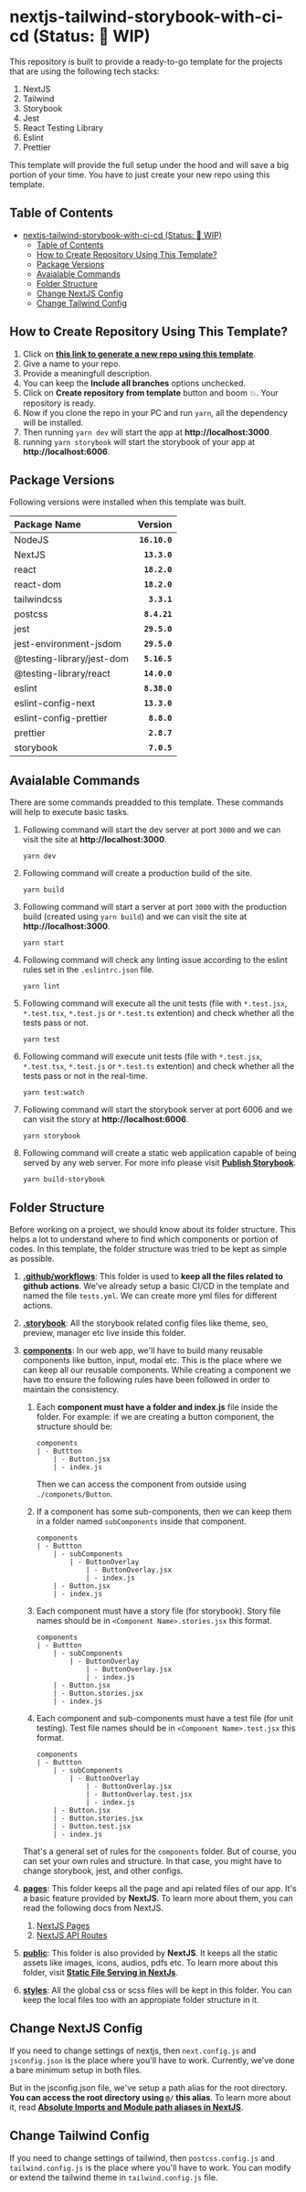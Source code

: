 # nextjs-tailwind-storybook-with-ci-cd (Status: :construction: WIP)

This repository is built to provide a ready-to-go template for the projects that are using the following tech stacks:

1. NextJS
2. Tailwind
3. Storybook
4. Jest
5. React Testing Library
6. Eslint
7. Prettier

This template will provide the full setup under the hood and will save a big portion of your time. You have to just create your new repo using this template.

## Table of Contents

- [nextjs-tailwind-storybook-with-ci-cd (Status: :construction: WIP)](#nextjs-tailwind-storybook-with-ci-cd-status-construction-wip)
  - [Table of Contents](#table-of-contents)
  - [How to Create Repository Using This Template?](#how-to-create-repository-using-this-template)
  - [Package Versions](#package-versions)
  - [Avaialable Commands](#avaialable-commands)
  - [Folder Structure](#folder-structure)
  - [Change NextJS Config](#change-nextjs-config)
  - [Change Tailwind Config](#change-tailwind-config)

## How to Create Repository Using This Template?

1. Click on [**this link to generate a new repo using this template**](https://github.com/Showrin/nextjs-tailwind-storybook-with-ci-cd/generate).
2. Give a name to your repo.
3. Provide a meaningfull description.
4. You can keep the **Include all branches** options unchecked.
5. Click on **Create repository from template** button and boom :boom:. Your repository is ready.
6. Now if you clone the repo in your PC and run `yarn`, all the dependency will be installed.
7. Then running `yarn dev` will start the app at **http://localhost:3000**.
8. running `yarn storybook` will start the storybook of your app at **http://localhost:6006**.

## Package Versions

Following versions were installed when this template was built.

| Package Name              |       Version |
| :------------------------ | ------------: |
| NodeJS                    | **`16.10.0`** |
| NextJS                    |  **`13.3.0`** |
| react                     |  **`18.2.0`** |
| react-dom                 |  **`18.2.0`** |
| tailwindcss               |   **`3.3.1`** |
| postcss                   |  **`8.4.21`** |
| jest                      |  **`29.5.0`** |
| jest-environment-jsdom    |  **`29.5.0`** |
| @testing-library/jest-dom |  **`5.16.5`** |
| @testing-library/react    |  **`14.0.0`** |
| eslint                    |  **`8.38.0`** |
| eslint-config-next        |  **`13.3.0`** |
| eslint-config-prettier    |   **`8.8.0`** |
| prettier                  |   **`2.8.7`** |
| storybook                 |   **`7.0.5`** |

## Avaialable Commands

There are some commands preadded to this template. These commands will help to execute basic tasks.

1. Following command will start the dev server at port `3000` and we can visit the site at **http://localhost:3000**.

   ```
   yarn dev
   ```

2. Following command will create a production build of the site.

   ```
   yarn build
   ```

3. Following command will start a server at port `3000` with the production build (created using `yarn build`) and we can visit the site at **http://localhost:3000**.

   ```
   yarn start
   ```

4. Following command will check any linting issue according to the eslint rules set in the `.eslintrc.json` file.

   ```
   yarn lint
   ```

5. Following command will execute all the unit tests (file with `*.test.jsx`, `*.test.tsx`, `*.test.js` or `*.test.ts` extention) and check whether all the tests pass or not.

   ```
   yarn test
   ```

6. Following command will execute unit tests (file with `*.test.jsx`, `*.test.tsx`, `*.test.js` or `*.test.ts` extention) and check whether all the tests pass or not in the real-time.

   ```
   yarn test:watch
   ```

7. Following command will start the storybook server at port 6006 and we can visit the story at **http://localhost:6006**.

   ```
   yarn storybook
   ```

8. Following command will create a static web application capable of being served by any web server. For more info please visit [**Publish Storybook**](https://storybook.js.org/docs/react/sharing/publish-storybook).

   ```
   yarn build-storybook
   ```

## Folder Structure

Before working on a project, we should know about its folder structure. This helps a lot to understand where to find which components or portion of codes. In this template, the folder structure was tried to be kept as simple as possible.

1. <ins>**.github/workflows**</ins>: This folder is used to **keep all the files related to github actions**. We've already setup a basic CI/CD in the template and named the file `tests.yml`. We can create more yml files for different actions.
2. <ins>**.storybook**</ins>: All the storybook related config files like theme, seo, preview, manager etc live inside this folder.
3. <ins>**components**</ins>: In our web app, we'll have to build many reusable components like button, input, modal etc. This is the place where we can keep all our reusable components. While creating a component we have tto ensure the following rules have been followed in order to maintain the consistency.

   1. Each **component must have a folder and index.js** file inside the folder. For example: if we are creating a button component, the structure should be:

      ```
      components
      | - Buttton
          | - Button.jsx
          | - index.js
      ```

      Then we can access the component from outside using `./componets/Button`.

   2. If a component has some sub-components, then we can keep them in a folder named `subComponents` inside that component.

      ```
      components
      | - Buttton
          | - subComponents
              | - ButtonOverlay
                  | - ButtonOverlay.jsx
                  | - index.js
          | - Button.jsx
          | - index.js
      ```

   3. Each component must have a story file (for storybook). Story file names should be in `<Component Name>.stories.jsx` this format.

      ```
      components
      | - Buttton
          | - subComponents
              | - ButtonOverlay
                  | - ButtonOverlay.jsx
                  | - index.js
          | - Button.jsx
          | - Button.stories.jsx
          | - index.js
      ```

   4. Each component and sub-components must have a test file (for unit testing). Test file names should be in `<Component Name>.test.jsx` this format.

      ```
      components
      | - Buttton
          | - subComponents
              | - ButtonOverlay
                  | - ButtonOverlay.jsx
                  | - ButtonOverlay.test.jsx
                  | - index.js
          | - Button.jsx
          | - Button.stories.jsx
          | - Button.test.jsx
          | - index.js
      ```

   That's a general set of rules for the `components` folder. But of course, you can set your own rules and structure. In that case, you might have to change storybook, jest, and other configs.

4. <ins>**pages**</ins>: This folder keeps all the page and api related files of our app. It's a basic feature provided by **NextJS**. To learn more about them, you can read the following docs from NextJS.

   1. [NextJS Pages](https://nextjs.org/docs/basic-features/pages)
   2. [NextJS API Routes](https://nextjs.org/docs/api-routes/introduction)

5. <ins>**public**</ins>: This folder is also provided by **NextJS**. It keeps all the static assets like images, icons, audios, pdfs etc. To learn more about this folder, visit [**Static File Serving in NextJs**](https://nextjs.org/docs/basic-features/static-file-serving).
6. <ins>**styles**</ins>: All the global css or scss files will be kept in this folder. You can keep the local files too with an appropiate folder structure in it.

## Change NextJS Config

If you need to change settings of nextjs, then `next.config.js` and `jsconfig.json` is the place where you'll have to work. Currently, we've done a bare minimum setup in both files.

But in the jsconfig.json file, we've setup a path alias for the root directory. **You can access the root directory using `@/` this alias**. To learn more about it, read [**Absolute Imports and Module path aliases in NextJS**](https://nextjs.org/docs/advanced-features/module-path-aliases).

## Change Tailwind Config

If you need to change settings of tailwind, then `postcss.config.js` and `tailwind.config.js` is the place where you'll have to work. You can modify or extend the tailwind theme in `tailwind.config.js` file.
